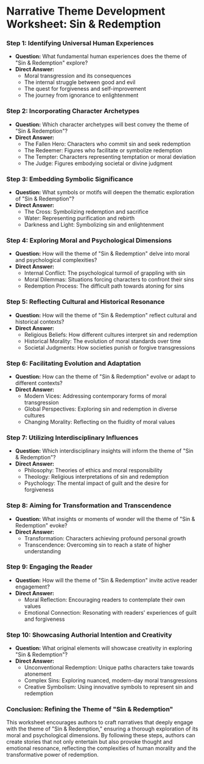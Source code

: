 # **Narrative Theme Development Worksheet: Sin & Redemption**

### **Step 1: Identifying Universal Human Experiences**
- **Question:** What fundamental human experiences does the theme of "Sin & Redemption" explore?
- **Direct Answer:**
  - Moral transgression and its consequences
  - The internal struggle between good and evil
  - The quest for forgiveness and self-improvement
  - The journey from ignorance to enlightenment

### **Step 2: Incorporating Character Archetypes**
- **Question:** Which character archetypes will best convey the theme of "Sin & Redemption"?
- **Direct Answer:**
  - The Fallen Hero: Characters who commit sin and seek redemption
  - The Redeemer: Figures who facilitate or symbolize redemption
  - The Tempter: Characters representing temptation or moral deviation
  - The Judge: Figures embodying societal or divine judgment

### **Step 3: Embedding Symbolic Significance**
- **Question:** What symbols or motifs will deepen the thematic exploration of "Sin & Redemption"?
- **Direct Answer:**
  - The Cross: Symbolizing redemption and sacrifice
  - Water: Representing purification and rebirth
  - Darkness and Light: Symbolizing sin and enlightenment

### **Step 4: Exploring Moral and Psychological Dimensions**
- **Question:** How will the theme of "Sin & Redemption" delve into moral and psychological complexities?
- **Direct Answer:**
  - Internal Conflict: The psychological turmoil of grappling with sin
  - Moral Dilemmas: Situations forcing characters to confront their sins
  - Redemption Process: The difficult path towards atoning for sins

### **Step 5: Reflecting Cultural and Historical Resonance**
- **Question:** How will the theme of "Sin & Redemption" reflect cultural and historical contexts?
- **Direct Answer:**
  - Religious Beliefs: How different cultures interpret sin and redemption
  - Historical Morality: The evolution of moral standards over time
  - Societal Judgments: How societies punish or forgive transgressions

### **Step 6: Facilitating Evolution and Adaptation**
- **Question:** How can the theme of "Sin & Redemption" evolve or adapt to different contexts?
- **Direct Answer:**
  - Modern Vices: Addressing contemporary forms of moral transgression
  - Global Perspectives: Exploring sin and redemption in diverse cultures
  - Changing Morality: Reflecting on the fluidity of moral values

### **Step 7: Utilizing Interdisciplinary Influences**
- **Question:** Which interdisciplinary insights will inform the theme of "Sin & Redemption"?
- **Direct Answer:**
  - Philosophy: Theories of ethics and moral responsibility
  - Theology: Religious interpretations of sin and redemption
  - Psychology: The mental impact of guilt and the desire for forgiveness

### **Step 8: Aiming for Transformation and Transcendence**
- **Question:** What insights or moments of wonder will the theme of "Sin & Redemption" evoke?
- **Direct Answer:**
  - Transformation: Characters achieving profound personal growth
  - Transcendence: Overcoming sin to reach a state of higher understanding

### **Step 9: Engaging the Reader**
- **Question:** How will the theme of "Sin & Redemption" invite active reader engagement?
- **Direct Answer:**
  - Moral Reflection: Encouraging readers to contemplate their own values
  - Emotional Connection: Resonating with readers' experiences of guilt and forgiveness

### **Step 10: Showcasing Authorial Intention and Creativity**
- **Question:** What original elements will showcase creativity in exploring "Sin & Redemption"?
- **Direct Answer:**
  - Unconventional Redemption: Unique paths characters take towards atonement
  - Complex Sins: Exploring nuanced, modern-day moral transgressions
  - Creative Symbolism: Using innovative symbols to represent sin and redemption

### **Conclusion: Refining the Theme of "Sin & Redemption"**

This worksheet encourages authors to craft narratives that deeply engage with the theme of "Sin & Redemption," ensuring a thorough exploration of its moral and psychological dimensions. By following these steps, authors can create stories that not only entertain but also provoke thought and emotional resonance, reflecting the complexities of human morality and the transformative power of redemption.